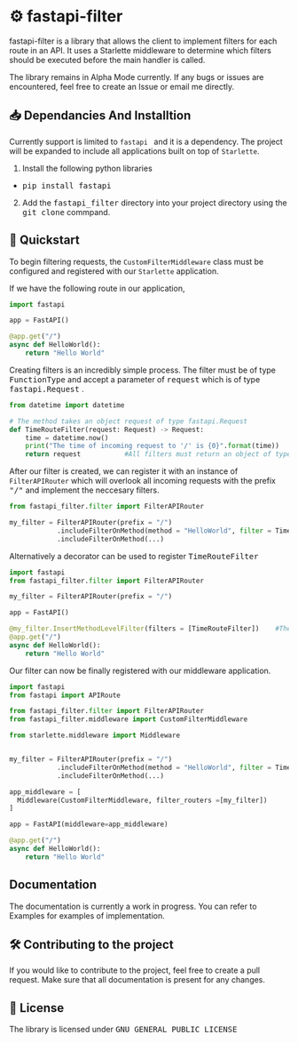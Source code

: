 # :gear: fastapi-filter
fastapi-filter is a library that allows the client to implement filters for each route in an API. It uses a Starlette middleware to determine which filters should be executed before the main handler is called. 

The library remains in Alpha Mode currently. If any bugs or issues are encountered, feel free to create an Issue or email me directly. 
## :inbox_tray: Dependancies And Installtion 
Currently support is limited to ```fastapi ``` and it is a dependency. The project will be expanded to include all applications built on top of ```Starlette```. 
1. Install the following python libraries
-  <kbd>pip install fastapi</kbd> 
2. Add the <kbd>fastapi_filter</kbd> directory into your project directory using the <kbd>git clone</kbd> commpand. 
## :pushpin: Quickstart
To begin filtering requests, the ```CustomFilterMiddleware``` class must be configured and registered with our ```Starlette``` application.

If we have the following route in our application,

```python
import fastapi

app = FastAPI()

@app.get("/")
async def HelloWorld():
    return "Hello World"
```

Creating filters is an incredibly simple process. The filter must be of type <kbd>FunctionType</kbd> and accept a parameter of <kbd>request</kbd> which is of type <kbd>fastapi.Request</kbd> .  

```python
from datetime import datetime

# The method takes an object request of type fastapi.Request
def TimeRouteFilter(request: Request) -> Request:
    time = datetime.now()
    print("The time of incoming request to '/' is {0}".format(time))
    return request           #All filters must return an object of type Request
```


After our filter is created, we can register it with an instance of ```FilterAPIRouter``` which will overlook all incoming requests with the prefix <kbd>"/"</kbd> and implement the neccesary filters. 

```python
from fastapi_filter.filter import FilterAPIRouter

my_filter = FilterAPIRouter(prefix = "/")
            .includeFilterOnMethod(method = "HelloWorld", filter = TimeRouteFilter)
            .includeFilterOnMethod(...)
```

Alternatively a decorator can be used to register <kbd>TimeRouteFilter</kbd>

```python
import fastapi
from fastapi_filter.filter import FilterAPIRouter

my_filter = FilterAPIRouter(prefix = "/")

app = FastAPI()

@my_filter.InsertMethodLevelFilter(filters = [TimeRouteFilter])    #The filters must be passed through in an array
@app.get("/")
async def HelloWorld():
    return "Hello World"
```

Our filter can now be finally registered with our middleware application.  

```python
import fastapi
from fastapi import APIRoute

from fastapi_filter.filter import FilterAPIRouter
from fastapi_filter.middleware import CustomFilterMiddleware

from starlette.middleware import Middleware


my_filter = FilterAPIRouter(prefix = "/")
            .includeFilterOnMethod(method = "HelloWorld", filter = TimeRouteFilter)
            .includeFilterOnMethod(...)

app_middleware = [
  Middleware(CustomFilterMiddleware, filter_routers =[my_filter])
]

app = FastAPI(middleware=app_middleware)

@app.get("/")
async def HelloWorld():
    return "Hello World"
```
## Documentation
The documentation is currently a work in progress. You can refer to Examples for examples of implementation. 
## :hammer_and_wrench: Contributing to the project
If you would like to contribute to the project, feel free to create a pull request. Make sure that all documentation is present for any changes.  
## :scroll: License
The library is licensed under <kbd>GNU GENERAL PUBLIC LICENSE</kbd>

